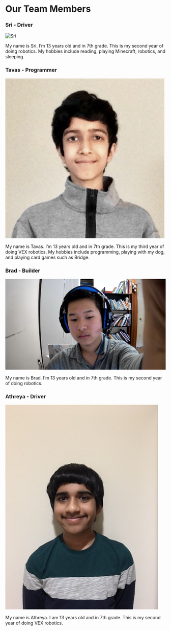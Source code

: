 # Our Team Members

### Sri - Driver

![Sri](../img/team-bio-sri.JPG)

My name is Sri. I’m 13 years old and in 7th grade. This is my second year of doing robotics. My hobbies include reading, playing Minecraft, robotics, and sleeping. 

### Tavas - Programmer
![Tavas](../img/team-bio-tavas.jpg)

My name is Tavas. I’m 13 years old and in 7th grade. This is my third year of doing VEX robotics. My hobbies include programming, playing with my dog, and playing card games such as Bridge.

### Brad - Builder
![Brad](../img/team-bio-brad.jpg)

My name is Brad. I’m 13 years old and in 7th grade. This is my second year of doing robotics.

### Athreya - Driver
![Athreya](../img/team-bio-athreya.jpg)

My name is Athreya. I am 13 years old and in 7th grade. This is my second year of doing VEX robotics.


